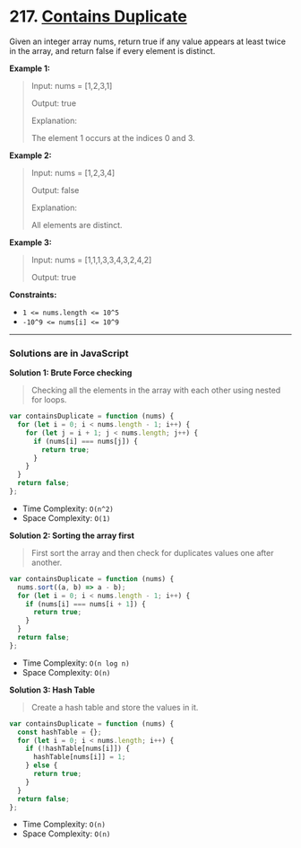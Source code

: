 # 217. [Contains Duplicate](https://leetcode.com/problems/contains-duplicate/description/)

Given an integer array nums, return true if any value appears at least twice in the array, and return false if every element is distinct.

**Example 1:**

> Input: nums = [1,2,3,1]
>
> Output: true
>
> Explanation:
>
> The element 1 occurs at the indices 0 and 3.

**Example 2:**

> Input: nums = [1,2,3,4]
>
> Output: false
>
> Explanation:
>
> All elements are distinct.

**Example 3:**

> Input: nums = [1,1,1,3,3,4,3,2,4,2]
>
> Output: true

**Constraints:**

- `1 <= nums.length <= 10^5`
- `-10^9 <= nums[i] <= 10^9`

---

### Solutions are in JavaScript

**Solution 1: Brute Force checking**

> Checking all the elements in the array with each other using nested for loops.

```js
var containsDuplicate = function (nums) {
  for (let i = 0; i < nums.length - 1; i++) {
    for (let j = i + 1; j < nums.length; j++) {
      if (nums[i] === nums[j]) {
        return true;
      }
    }
  }
  return false;
};
```

- Time Complexity: `O(n^2)`
- Space Complexity: `O(1)`

**Solution 2: Sorting the array first**

> First sort the array and then check for duplicates values one after another.

```js
var containsDuplicate = function (nums) {
  nums.sort((a, b) => a - b);
  for (let i = 0; i < nums.length - 1; i++) {
    if (nums[i] === nums[i + 1]) {
      return true;
    }
  }
  return false;
};
```

- Time Complexity: `O(n log n)`
- Space Complexity: `O(n)`

**Solution 3: Hash Table**

> Create a hash table and store the values in it.

```js
var containsDuplicate = function (nums) {
  const hashTable = {};
  for (let i = 0; i < nums.length; i++) {
    if (!hashTable[nums[i]]) {
      hashTable[nums[i]] = 1;
    } else {
      return true;
    }
  }
  return false;
};
```

- Time Complexity: `O(n)`
- Space Complexity: `O(n)`
